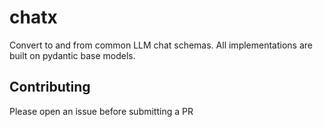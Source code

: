 # chatx

Convert to and from common LLM chat schemas. All implementations are built on pydantic base models.

## Contributing

Please open an issue before submitting a PR
